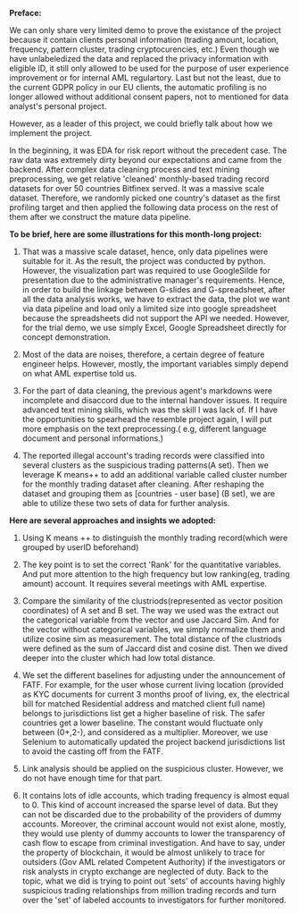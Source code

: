 **Preface:**

We can only share very limited demo to prove the existance of the project because it contain clients personal information (trading amount, location, frequency, pattern cluster, trading cryptocurencies, etc.) Even though we have unlabeledized the data and replaced the privacy information with eligible ID, it still only allowed to be used for the purpose of user experience improvement or for internal AML regulartory. Last but not the least, due to the current GDPR policy in our EU clients, the automatic profiling is no longer allowed without additional consent papers, not to mentioned for data analyst's personal project.

However, as a leader of this project, we could briefly talk about how we implement the project.

In the beginning, it was EDA for risk report without the precedent case.
The raw data was extremely dirty beyond our expectations and came from the backend.
After complex data cleaning process and text mining preprocessing, we get relative 'cleaned' monthly-based trading record datasets for over 50 countries Bitfinex served.
It was a massive scale dataset. Therefore, we randomly picked one country's dataset as the first profiling target and then applied the following data process on the rest of them after we construct the mature data pipeline.

**To be brief, here are some illustrations for this month-long project:**

1. That was a massive scale dataset, hence, only data pipelines were suitable for it. As the result, the project was conducted by python. However, the visualization part was required to use GoogleSilde for presentation due to the administrative manager's requirements. Hence, in order to build the linkage between G-slides and G-spreadsheet, after all the data analysis works, we have to extract the data, the plot we want via data pipeline and load only a limited size into google spreadsheet because the spreadsheets did not support the API we needed. However, for the trial demo, we use simply Excel, Google Spreadsheet directly for concept demonstration.

2. Most of the data are noises, therefore, a certain degree of feature engineer helps. However, mostly, the important variables simply depend on what AML expertise told us.

3. For the part of data cleaning, the previous agent's markdowns were incomplete and disaccord due to the internal handover issues. It require advanced text mining skills, which was the skill I was lack of. If I have the opportunities to spearhead the resemble project again, I will put more emphasis on the text preprocessing.( e.g, different language document and personal informations.)

4. The reported illegal account's trading records were classified into several clusters as the suspicious trading patterns(A set). Then we leverage K means++ to add an additional variable called cluster number for the monthly trading dataset after cleaning. After reshaping the dataset and grouping them as [countries - user base] (B set), we are able to utilize these two sets of data for further analysis.


**Here are several approaches and insights we adopted:**

1. Using K means ++ to distinguish the monthly trading record(which were grouped by userID beforehand)

2. The key point is to set the correct 'Rank' for the quantitative variables. And put more attention to the high frequency but low ranking(eg, trading amount) account. It requires several meetings with AML expertise.

3. Compare the similarity of the clustriods(represented as  vector position coordinates) of A set and B set. The way we used was the extract out the categorical variable from the vector and use Jaccard Sim. And for the vector without categorical variables, we simply normalize them and utilize cosine sim as measurement. The total distance of the clustriods were defined as the sum of Jaccard dist and cosine dist. Then we dived deeper into the cluster which had low total distance.

4. We set the different baselines for adjusting under the announcement of FATF. For example, for the user whose current living location (provided as KYC documents for current 3 months proof of living, ex, the electrical bill for matched Residential address and matched client full name) belongs to jurisdictions list get a higher baseline of risk. The safer countries get a lower baseline. The constant would fluctuate only between (0+,2-), and considered as a multiplier. Moreover, we use Selenium to automatically updated the project backend jurisdictions list to avoid the casting off from the FATF.

5. Link analysis should be applied on the suspicious cluster. However, we do not have enough time for that part.

6. It contains lots of idle accounts, which trading frequency is almost equal to 0. This kind of account increased the sparse level of data. But they can not be discarded due to the probability of the providers of dummy accounts. Moreover, the criminal account would not exist alone, mostly, they would use plenty of dummy accounts to lower the transparency of cash flow  to escape from criminal investigation. And have to say, under the property of blockchain, it would be almost unlikely to trace for outsiders (Gov AML related Competent Authority) if the investigators or risk analysts in crypto exchange are neglected of duty. Back to the topic, what we did is trying to point out 'sets' of accounts having highly suspicious trading relationships from million trading records and turn over the 'set' of labeled accounts to investigators for further monitored.


